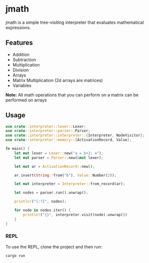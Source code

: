 # jmath

jmath is a simple tree-visiting interpreter that evaluates mathematical expressions.

## Features
* Addition
* Subtraction
* Multiplication
* Division
* Arrays
* Matrix Multiplication (2d arrays are matrices)
* Variables

__Note:__ All math operations that you can perform on a matrix can be performed on arrays

## Usage
```rust
use crate::interpreter::lexer::Lexer;
use crate::interpreter::parser::Parser;
use crate::interpreter::interpreter::{Interpreter, NodeVisitor};
use crate::interpreter::memory::{ActivationRecord, Value};

fn main() {
    let mut lexer = Lexer::new("a = b+2; a");
    let mut parser = Parser::new(&mut lexer);

    let mut ar = ActivationRecord::new();

    ar.insert(String::from("b"), Value::Number(2));

    let mut interpreter = Interpreter::from_record(ar);

    let nodes = parser.run().unwrap();

    println!("{:?}", nodes);

    for node in nodes.iter() {
        println!("{}", interpreter.visit(node).unwrap())
    }
}
```

### REPL
To use the REPL, clone the project and then run:
```shell
cargo run
```